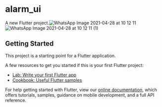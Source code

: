 # alarm_ui

A new Flutter project.![WhatsApp Image 2021-04-28 at 10 12 11](https://user-images.githubusercontent.com/27766375/116401894-889c0e00-a80a-11eb-873d-3845ac006e79.jpeg)
![WhatsApp Image 2021-04-28 at 10 12 11 (1)](https://user-images.githubusercontent.com/27766375/116401900-89cd3b00-a80a-11eb-893e-5e32b4712c6a.jpeg)


## Getting Started

This project is a starting point for a Flutter application.

A few resources to get you started if this is your first Flutter project:

- [Lab: Write your first Flutter app](https://flutter.dev/docs/get-started/codelab)
- [Cookbook: Useful Flutter samples](https://flutter.dev/docs/cookbook)

For help getting started with Flutter, view our
[online documentation](https://flutter.dev/docs), which offers tutorials,
samples, guidance on mobile development, and a full API reference.
